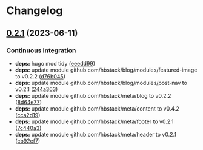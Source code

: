 # Changelog

## [0.2.1](https://github.com/hbstack/meta/compare/standard/v0.2.0...standard/v0.2.1) (2023-06-11)


### Continuous Integration

* **deps:** hugo mod tidy ([eeedd99](https://github.com/hbstack/meta/commit/eeedd9931c9a5169d5e0845036b802400b46fc51))
* **deps:** update module github.com/hbstack/blog/modules/featured-image to v0.2.2 ([d76b045](https://github.com/hbstack/meta/commit/d76b04575c268acc069108aff192495483ce65d6))
* **deps:** update module github.com/hbstack/blog/modules/post-nav to v0.2.1 ([244a363](https://github.com/hbstack/meta/commit/244a363145094e596010ac5c4f46240070d39551))
* **deps:** update module github.com/hbstack/meta/blog to v0.2.2 ([8d64e77](https://github.com/hbstack/meta/commit/8d64e7758253ed1e7014c74b638e8bcd0493a02c))
* **deps:** update module github.com/hbstack/meta/content to v0.4.2 ([cca2d19](https://github.com/hbstack/meta/commit/cca2d1948d388cb61a92756a5666514a5d96c204))
* **deps:** update module github.com/hbstack/meta/footer to v0.2.1 ([7c440a3](https://github.com/hbstack/meta/commit/7c440a3813d70126106a36fb38f8ed9d84f79fb9))
* **deps:** update module github.com/hbstack/meta/header to v0.2.1 ([cb92ef7](https://github.com/hbstack/meta/commit/cb92ef78e7bc1c078bb3712f615fd7dc2f3a67f3))
